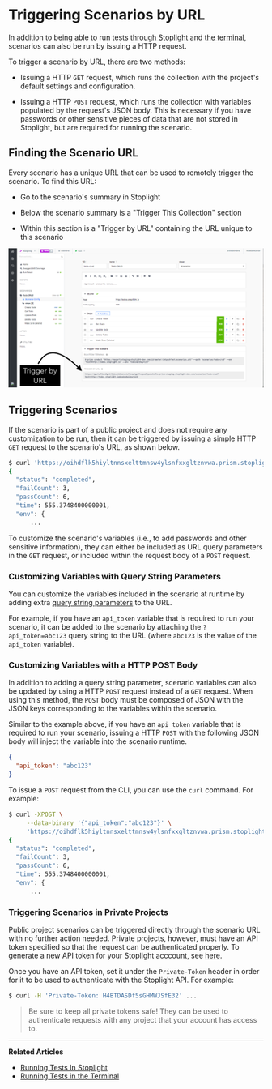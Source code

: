 # Triggering Scenarios by URL

In addition to being able to run tests [through Stoplight](/testing/running-tests/in-stoplight) and [the terminal](/testing/running-tests/in-the-terminal),
scenarios can also be run by issuing a HTTP request.

To trigger a scenario by URL, there are two methods:

* Issuing a HTTP `GET` request, which runs the collection with the project's default
  settings and configuration.

* Issuing a HTTP `POST` request, which runs the collection with variables
  populated by the request's JSON body. This is necessary if you have passwords
  or other sensitive pieces of data that are not stored in Stoplight, but are
  required for running the scenario.

## Finding the Scenario URL

Every scenario has a unique URL that can be used to remotely trigger the
scenario. To find this URL:

* Go to the scenario's summary in Stoplight

* Below the scenario summary is a "Trigger This Collection" section

* Within this section is a "Trigger by URL" containing the URL unique to this
  scenario

![Trigger by URL](https://github.com/stoplightio/docs/blob/develop/assets/images/testing-trigger-by-url.png?raw=true)

## Triggering Scenarios

If the scenario is part of a public project and does not require any
customization to be run, then it can be triggered by issuing a simple HTTP `GET`
request to the scenario's URL, as shown below.

```bash
$ curl 'https://oihdflk5hiyltnnsxelttmnsw4ylsnfxxgltznvwa.prism.stoplight.io/'
{
  "status": "completed",
  "failCount": 3,
  "passCount": 6,
  "time": 555.3748400000001,
  "env": {
      ...
```

To customize the scenario's variables (i.e., to add passwords and other sensitive
information), they can either be included as URL query parameters in the `GET`
request, or included within the request body of a `POST` request.

### Customizing Variables with Query String Parameters

You can customize the variables included in the scenario at runtime by adding
extra [query string parameters](https://en.wikipedia.org/wiki/Query_string) to
the URL.

For example, if you have an `api_token` variable that is required to run your
scenario, it can be added to the scenario by attaching the `?api_token=abc123`
query string to the URL (where `abc123` is the value of the `api_token`
variable).

### Customizing Variables with a HTTP POST Body

In addition to adding a query string parameter, scenario variables can also be
updated by using a HTTP `POST` request instead of a `GET` request. When using
this method, the `POST` body must be composed of JSON with the JSON keys
corresponding to the variables within the scenario.

Similar to the example above, if you have an `api_token` variable that is
required to run your scenario, issuing a HTTP `POST` with the following JSON
body will inject the variable into the scenario runtime.

```json
{
  "api_token": "abc123"
}
```

To issue a `POST` request from the CLI, you can use the `curl` command. For
example:

```bash
$ curl -XPOST \
     --data-binary '{"api_token":"abc123"}' \
     'https://oihdflk5hiyltnnsxelttmnsw4ylsnfxxgltznvwa.prism.stoplight.io/'
{
  "status": "completed",
  "failCount": 3,
  "passCount": 6,
  "time": 555.3748400000001,
  "env": {
      ...
```

### Triggering Scenarios in Private Projects

Public project scenarios can be triggered directly through the scenario URL with
no further action needed. Private projects, however, must have an API token
specified so that the request can be authenticated properly. To generate a new
API token for your Stoplight acccount, see
[here](https://next.stoplight.io/profile/access-tokens).

Once you have an API token, set it under the `Private-Token` header in order for
it to be used to authenticate with the Stoplight API. For example:

```bash
$ curl -H 'Private-Token: H4BTDASDf5sGHMWJSfE32' ...
```

> Be sure to keep all private tokens safe! They can be used to authenticate
> requests with any project that your account has access to.

---

**Related Articles**
- [Running Tests In Stoplight](/testing/running-tests/in-stoplight)
- [Running Tests in the Terminal](/testing/running-tests/in-the-terminal)

